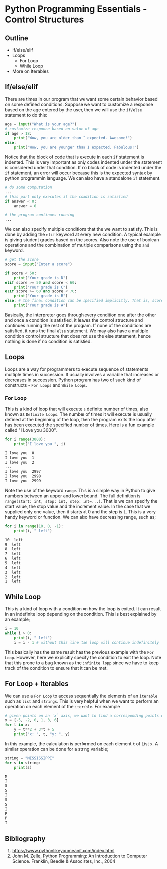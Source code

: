 # Python Programming Essentials - Control Structures

## Outline
- If/else/elif
- Loops
  - For Loop
  - While Loop
- More on Iterables

## If/else/elif

There are times in our program that we want some certain behavior based on some defined conditions. Suppose we want to customize a response based on the age entered by the user, then we will use the `if/else` statement to do this:

```python
age = input("What is your age?")
# customize responce based on value of age
if age > 18:
    print("Wow, you are older than I expected. Awesome!")
else:
    print("Wow, you are younger than I expected, Fabulous!")
```

Notice that the block of code that is execute in each `if` statement is indented. This is very important as only codes indented under the statement is considered under that condition. If no block of code is indented under the `if` statement, an error will occur because this is the expected syntax by python programmin language. We can also have a standalone `if` statement.

```python
# do some computation
...
# this part only executes if the condition is satisfied
if answer < 0:
    answer = 0

# the program continues running
...
```

We can also specify multiple conditions that the we want to satisfy. This is done by adding the `elif` keyword at every new condition. A typical example is giving student grades based on the scores. Also note the use of boolean operations and the combination of multiple comparisons using the `and` keyword.

```python
# get the score
score = input("Enter a score")

if score < 50:
    print("Your grade is D")
elif score >= 50 and score < 60:
    print("Your grade is C")
elif score >= 60 and score < 70:
    print("Your grade is B")
else: # the final condition can be specified implicitly. That is, score >= 70
    print("Your grade is A")
```

Basically, the interpreter goes through every condition one after the other and once a condition is satisfied, it leaves the control structure and continues running the rest of the program. If none of the conditions are satisfied, it runs the final `else` statement. We may also have a multiple condition control structure that does not use the else statement, hence nothing is done if no condition is satisfied.

## Loops

Loops are a way for programmers to execute sequence of statements multiple times in succession. It usually involves a variable that increases or decreases in succession. Python program has two of such kind of constructs - `For Loops` and `While Loops`.

### For Loop

This is a kind of loop that will execute a definite number of times, also known as `Definite Loops`. The number of times it will execute is usually defined at the beginning of the loop, then the program exits the loop after has been executed the specified number of times. Here is a fun example called "I Love you 3000".

```python
for i range(3000):
    print("I love you ", i)
```

```bash
I love you  0
I love you  1
I love you  2
...
I love you  2997
I love you  2998
I love you  2999
```

Note the use of the keyword `range`. This is a simple way in Python to give numbers between an upper and lower bound. The full definition is `range(start: int, stop: int, step: int=...)`. That is we can specify the start value, the stop value and the increment value. In the case that we supplied only one value, then it starts at 0 and the step is `1`. This is a very handy keyword or function. We can also have decreasing range, such as;

```python
for i in range(10, 0, -1):
    print(i, " left")
```

```bash
10  left
9  left
8  left
7  left
6  left
5  left
4  left
3  left
2  left
1  left
```

## While Loop

This is a kind of loop with a condition on how the loop is exited. It can result in an indefinite loop depending on the condition. This is best explained by an example;

```python
i = 10
while i > 0:
    print(i, " left")
    i = i - 1 # without this line the loop will continue indefinitely

```

This basically has the same result has the previous example with the `For Loop`. However, here we explicitly specify the condition to exit the loop. Note that this prone to a bug known as the `infinite lopp` since we have to keep track of the condition to ensure that it can be met.

## For Loop + Iterables

We can use a `For Loop` to access sequentially the elements of an `iterable` such as `list` and `strings`. This is very helpful when we want to perform an operation on each element of the `iterable`. For example

```python
# given points on an `x` axis, we want to find a corresponding points on the `y` axis
x = [-5, -2, 0, 1, 3, 6]
for t in x:
    y = t**2 + 3*t + 5
    print("x: ", t, "y: ", y)
```

In this example, the calculation is performed on each element `t` of List `x`. A similar operation can be done for a string variable;

```python
string = "MISSISSIPPI"
for s in string:
    print(s)
```

```bash
M
I
S
S
I
S
S
I
P
P
I
```

## Bibliography

1. https://www.pythonlikeyoumeanit.com/index.html
2. John M. Zelle, Python Programming: An Introduction to Computer Science. Franklin, Beedle & Associates, Inc., 2004
